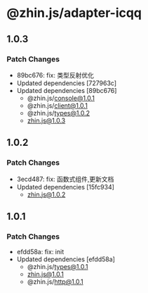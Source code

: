 # @zhin.js/adapter-icqq

## 1.0.3

### Patch Changes

- 89bc676: fix: 类型反射优化
- Updated dependencies [727963c]
- Updated dependencies [89bc676]
  - @zhin.js/console@1.0.1
  - @zhin.js/client@1.0.1
  - @zhin.js/types@1.0.2
  - zhin.js@1.0.3

## 1.0.2

### Patch Changes

- 3ecd487: fix: 函数式组件,更新文档
- Updated dependencies [15fc934]
  - zhin.js@1.0.2

## 1.0.1

### Patch Changes

- efdd58a: fix: init
- Updated dependencies [efdd58a]
  - @zhin.js/types@1.0.1
  - zhin.js@1.0.1
  - @zhin.js/http@1.0.1

